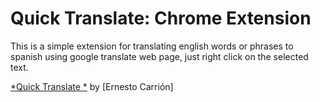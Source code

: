 # Quick Translate: Chrome Extension

This is a simple extension for translating english words or phrases to spanish using google translate web page, just right click on the selected text.

[*Quick Translate *](http://railstutorial.org/)
by [Ernesto Carrión]

